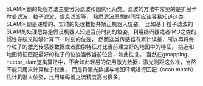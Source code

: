 SLAM问题的处理方法主要分为滤波和图优化两类。滤波的方法中常见的是扩展卡尔曼滤波、粒子滤波、信息滤波等，
熟悉滤波思想的同学应该容易知道这类SLAM问题是递增的、实时的处理数据并矫正机器人位姿。
比如基于粒子滤波的SLAM的处理思路是假设机器人知道当前时刻的位姿，利用编码器或者IMU之类的惯性导航又能够计算下一时刻的位姿，
然而这类传感器有累计误差，所以再将每个粒子的激光传感器数据或者图像特征对比当前建立好的地图中的特征，
挑选和地图特征匹配最好的粒子的位姿当做当前位姿，如此往复。
当然在gmapping、hector_slam这类算法中，不会如此轻易的使用激光数据，激光测距这么准，当然不能只用来计算粒子权重，
而是将激光数据与地图环境进行匹配（scan match）估计机器人位姿，比用编码器之流精度高出很多。

